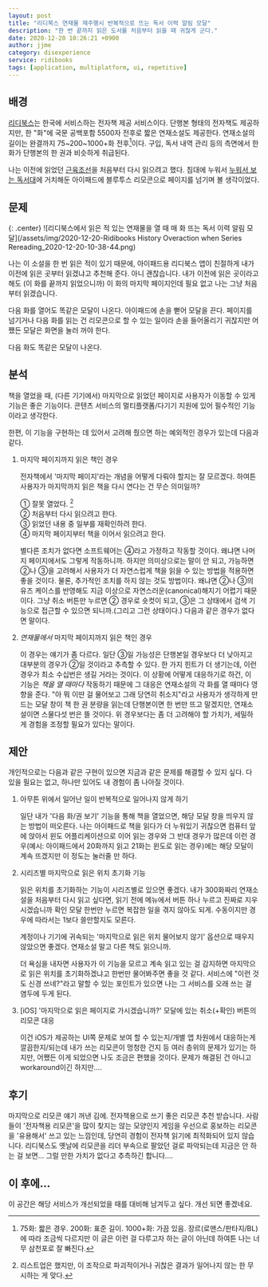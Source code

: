 ```yaml
---
layout: post
title: "리디북스 연재물 재주행시 반복적으로 뜨는 독서 이력 알림 모달"
description: "한 번 끝까지 읽은 도서를 처음부터 읽을 때 귀찮게 군다."
date: 2020-12-20 10:26:21 +0900
author: jjme
category: disexperience
service: ridibooks
tags: [application, multiplatform, ui, repetitive]
---
```


## 배경

[리디북스]는 한국에 서비스하는 전자책 제공 서비스이다. 단행본 형태의 전자책도 제공하지만, 한 "화"에 국문 공백포함 5500자 전후로 짧은 연재소설도 제공한다. 연재소설의 길이는 완결까지 75~200~1000+화 전후[^1]이다. 구입, 독서 내역 관리 등의 측면에서 한 화가 단행본의 한 권과 비슷하게 취급된다.

[^1]: 75화: 짧은 경우. 200화: 표준 길이. 1000+화: 가끔 있음. 장르(로맨스/판타지/BL)에 따라 조금씩 다르지만 이 글은 이런 걸 다루고자 하는 글이 아닌데 하여튼 나는 너무 삼천포로 잘 빠진다.

나는 이전에 읽었던 [근육조선]을 처음부터 다시 읽으려고 했다. 침대에 누워서 [누워서 보는 독서대]에 거치해둔 아이패드에 블루투스 리모콘으로 페이지를 넘기며 볼 생각이었다.

## 문제

{: .center}
![리디북스에서 읽은 적 있는 연재물을 열 때 매 화 뜨는 독서 이력 알림 모달](/assets/img/2020-12-20-Ridibooks History Overaction when Series Rereading_2020-12-20-10-38-44.png)

나는 이 소설을 한 번 읽은 적이 있기 때문에, 아이패드용 리디북스 앱이 친절하게 내가 이전에 읽은 곳부터 읽겠냐고 추천해 준다. 아니 괜찮습니다. 내가 이전에 읽은 곳이라고 해도 (이 화를 끝까지 읽었으니까) 이 화의 마지막 페이지인데 필요 없고 나는 그냥 처음부터 읽겠습니다.

다음 화를 열어도 똑같은 모달이 나온다. 아이패드에 손을 뻗어 모달을 끈다. 페이지를 넘기거나 다음 화를 읽는 건 리모콘으로 할 수 있는 일이라 손을 들어올리기 귀찮지만 어쨌든 모달은 화면을 눌러 꺼야 한다.

다음 화도 똑같은 모달이 나온다.

## 분석

책을 열었을 때, (다른 기기에서) 마지막으로 읽었던 페이지로 사용자가 이동할 수 있게 기능은 좋은 기능이다. 콘텐츠 서비스의 멀티플랫폼/다기기 지원에 있어 필수적인 기능이라고 생각한다.

한편, 이 기능을 구현하는 데 있어서 고려해 줬으면 하는 예외적인 경우가 있는데 다음과 같다.

1. 마지막 페이지까지 읽은 책인 경우

    전자책에서 '마지막 페이지'라는 개념을 어떻게 다뤄야 할지는 잘 모르겠다. 하여튼 사용자가 마지막까지 읽은 책을 다시 연다는 건 무슨 의미일까?

    ① 잘못 열었다. [^2]  
    ② 처음부터 다시 읽으려고 한다.  
    ③ 읽었던 내용 중 일부를 재확인하려 한다.  
    ④ 마지막 페이지부터 책을 이어서 읽으려고 한다.

    별다른 조치가 없다면 소프트웨어는 ④라고 가정하고 작동할 것이다. 왜냐면 나머지 페이지에서도 그렇게 작동하니까. 하지만 의미상으로는 말이 안 되고, 가능하면 ②나 ③을 고려해서 사용자가 더 자연스럽게 책을 읽을 수 있는 방법을 적용하면 좋을 것이다. 물론, 추가적인 조치를 하지 않는 것도 방법이다. 왜냐면 ②나 ③의 유즈 케이스를 반영해도 지금 이상으로 자연스러운(canonical)해지기 어렵기 때문이다. 그냥 취소 버튼만 누르면 ② 경우로 숏컷이 되고, ③은 그 상태에서 검색 기능으로 접근할 수 있으면 되니까.(그리고 그런 상태이다.) 다음과 같은 경우가 없다면 말이다.

    [^2]: 리스트업은 했지만, 이 조작으로 파괴적이거나 귀찮은 결과가 일어나지 않는 한 무시하는 게 맞다.

2. *연재물에서* 마지막 페이지까지 읽은 책인 경우

    이 경우는 얘기가 좀 다르다. 일단 ③일 가능성은 단행본일 경우보다 더 낮아지고 대부분의 경우가 ②일 것이라고 추측할 수 있다. 한 가지 힌트가 더 생기는데, 이런 경우가 최소 수십번은 생길 거라는 것이다. 이 상황에 어떻게 대응하기로 하건, 이 기능은 *책을 열 때마다* 작동하기 때문에 그 대응은 연재소설의 각 화를 열 때마다 영향을 준다. "아 뭐 이딴 걸 물어보고 그래 당연히 취소지"라고 사용자가 생각하게 만드는 모달 창이 책 한 권 분량을 읽는데 단행본이면 한 번만 뜨고 말겠지만, 연재소설이면 스물다섯 번은 뜰 것이다. 위 경우보다는 좀 더 고려해야 할 가치가, 세밀하게 경험을 조정할 필요가 있다는 말이다.

## 제안

개인적으로는 다음과 같은 구현이 있으면 지금과 같은 문제를 해결할 수 있지 싶다. 다 있을 필요는 없고, 하나만 있어도 내 경험이 좀 나아질 것이다.

1. 아무튼 위에서 일어난 일이 반복적으로 일어나지 않게 하기

    일단 내가 '다음 화/권 보기' 기능을 통해 책을 열었으면, 해당 모달 창을 띄우지 않는 방법이 떠오른다. 나는 아이패드로 책을 읽다가 더 누워있기 귀찮으면 컴퓨터 앞에 앉아서 윈도 어플리케이션으로 이어 읽는 경우와 그 반대 경우가 많은데 이런 경우(예시: 아이패드에서 20화까지 읽고 21화는 윈도로 읽는 경우)에는 해당 모달이 계속 뜨겠지만 이 정도는 눌러줄 만 하다.

2. 시리즈별 마지막으로 읽은 위치 초기화 기능

    읽은 위치를 초기화하는 기능이 시리즈별로 있으면 좋겠다. 내가 300화짜리 연재소설을 처음부터 다시 읽고 싶다면, 읽기 전에 메뉴에서 버튼 하나 누르고 진짜로 지우시겠습니까 확인 모달 한번만 누르면 복잡한 일을 겪지 않아도 되게. 수동이지만 경우에 따라서는 1보다 쓸만할지도 모른다.

    계정이나 기기에 귀속되는 '마지막으로 읽은 위치 물어보지 않기' 옵션으로 때우지 않았으면 좋겠다. 연재소설 말고 다른 책도 읽으니까.

    더 욕심을 내자면 사용자가 이 기능을 모르고 계속 읽고 있는 걸 감지하면 마지막으로 읽은 위치를 초기화하겠냐고 한번만 물어봐주면 좋을 것 같다. 서비스에 "이런 것도 신경 쓰네?"라고 말할 수 있는 포인트가 있으면 나는 그 서비스를 오래 쓰는 걸 염두에 두게 된다.

3. \[iOS\] '마지막으로 읽은 페이지로 가시겠습니까?' 모달에 있는 취소(+확인) 버튼의 리모콘 대응

    이건 iOS가 제공하는 UI쪽 문제로 보여 할 수 있는지/개별 앱 차원에서 대응하는게 깔끔한지/되는데 내가 쓰는 리모콘이 멍청한 건지 등 여러 층위의 문제가 있기는 하지만, 어쨌든 이게 되었으면 나도 조금은 편했을 것이다. 문제가 해결된 건 아니고 workaround이긴 하지만….

## 후기

마지막으로 리모콘 얘기 꺼낸 김에. 전자책용으로 쓰기 좋은 리모콘 추천 받습니다. 사람들이 '전자책용 리모콘'을 많이 찾지는 않는 모양인지 게임을 우선으로 홍보하는 리모콘을 '유용해서' 쓰고 있는 느낌인데, 당연히 경험이 전자책 읽기에 최적화되어 있지 않습니다. 리디북스도 옛날에 리모콘을 리더 부속으로 팔았던 걸로 파악되는데 지금은 안 하는 걸 보면… 그럴 만한 가치가 없다고 추측하긴 합니다….

## 이 후에…

이 공간은 해당 서비스가 개선되었을 때를 대비해 남겨두고 싶다. 개선 되면 좋겠네요.

[리디북스]: https://ridibooks.com/
[근육조선]: https://ridibooks.com/books/2057081365
[누워서 보는 독서대]: http://www.yes24.com/Product/Goods/76171954
